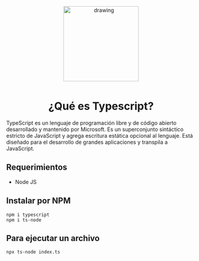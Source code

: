 <center>
<a href="https://www.typescriptlang.org/" target="_blank">
    <img src="https://cloudspoint.xyz/wp-content/uploads/2020/02/TypeScript-is-a-language-on-top-of-JavaScript..png" alt="drawing" style="width:200px;"/>
</a>
<h1 style="padding-top:10px;">¿Qué es Typescript?</h1>
</center>


TypeScript es un lenguaje de programación libre y de código abierto desarrollado y mantenido por Microsoft. Es un superconjunto sintáctico estricto de JavaScript y agrega escritura estática opcional al lenguaje. Está diseñado para el desarrollo de grandes aplicaciones y transpila a JavaScript.

## Requerimientos
- Node JS

## Instalar por NPM
    npm i typescript 
    npm i ts-node 

## Para ejecutar un archivo
    
    npx ts-node index.ts

